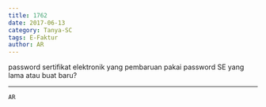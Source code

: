 ```yaml
---
title: 1762
date: 2017-06-13
category: Tanya-SC
tags: E-Faktur
author: AR
---
```


password sertifikat elektronik yang pembaruan pakai password SE yang lama atau buat baru?

---



`AR`
